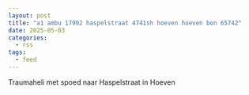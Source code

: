 ```yaml
---
layout: post
title: "a1 ambu 17992 haspelstraat 4741sh hoeven hoeven bon 65742"
date: 2025-05-03
categories: 
  - rss
tags: 
  - feed
---
```


Traumaheli met spoed naar Haspelstraat in Hoeven
